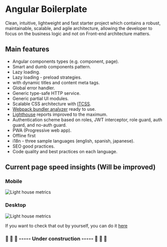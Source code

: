 # Angular Boilerplate

Clean, intuitive, lightweight and fast starter project which contains a robust, maintainable, scalable, and agile architecture, allowing the developer to focus on the business logic and not on Front-end architecture matters.

## Main features

- Angular components types (e.g. component, page).
- Smart and dumb components pattern.
- Lazy loading.
- Lazy loading - preload strategies.
-  with dynamic titles and content meta tags.
- Global error handler.
- Generic type-safe HTTP service.
- Generic partial UI modules.
- Scalable CSS architecture with [ITCSS](https://itcss.io/).
- [Webpack bundler analyzer](https://www.npmjs.com/package/webpack-bundle-analyzer) ready to use.
- [Lighthouse](https://developers.google.com/web/tools/lighthouse) reports improved to the maximum.
- Authentication scheme based on roles, JWT interceptor, role guard, auth guard, and no-auth guard.
- PWA (Progressive web app).
- Offline first
- i18n - three sample languages (english, spanish, japanese).
- SEO good practices.
- Code quality and best practices on each language.

## Current page speed insights (Will be improved)

### Mobile
![Light house metrics](https://i.imgur.com/ppul95L.png)

### Desktop
![Light house metrics](https://imgur.com/eMCTu25.png)

If you want to check that out by yourself, you can do it [here](https://developers.google.com/speed/pagespeed/insights/?hl=es&url=https%3A%2F%2Fangularboilerplate.netlify.app%2Flogin%3FreturnUrl%3D%252F&tab=desktop)


### 🚧 🚧 🚧 ----- Under construction ----- 🚧 🚧 🚧
